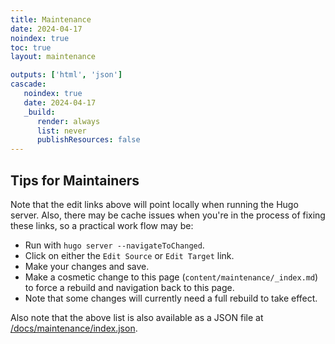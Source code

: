 ```yaml
---
title: Maintenance
date: 2024-04-17
noindex: true
toc: true
layout: maintenance

outputs: ['html', 'json']
cascade:
   noindex: true
   date: 2024-04-17
   _build:
      render: always
      list: never
      publishResources: false
---
```



## Tips for Maintainers

Note that the edit links above will point locally when running the Hugo server. Also, there may be cache issues when you're in the process of fixing these links, so a practical work flow may be:

* Run with `hugo server --navigateToChanged`.
* Click on either the `Edit Source` or `Edit Target` link.
* Make your changes and save.
* Make a cosmetic change to this page (`content/maintenance/_index.md`) to force a rebuild and navigation back to this page.
* Note that some changes will currently need a full rebuild to take effect.

Also note that the above list is also available as a JSON file at [/docs/maintenance/index.json](/docs/maintenance/index.json).